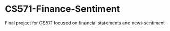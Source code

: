 # CS571-Finance-Sentiment
Final project for CS571 focused on financial statements and news sentiment
